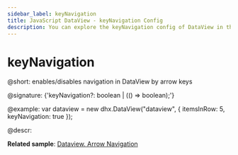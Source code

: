 ```yaml
---
sidebar_label: keyNavigation
title: JavaScript DataView - keyNavigation Config 
description: You can explore the keyNavigation config of DataView in the documentation of the DHTMLX JavaScript UI library. Browse developer guides and API reference, try out code examples and live demos, and download a free 30-day evaluation version of DHTMLX Suite 7.
---
```


# keyNavigation

@short: enables/disables navigation in DataView by arrow keys

@signature: {'keyNavigation?: boolean | (() => boolean);'}

@example:
var dataview = new dhx.DataView("dataview", {
    itemsInRow: 5, 
    keyNavigation: true
});

@descr:

**Related sample**: [Dataview. Arrow Navigation](https://snippet.dhtmlx.com/u7mgoly9)

[comment]: # (@related: dataview/configuration.md#arrow-keys-navigation)
